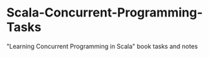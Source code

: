 # Scala-Concurrent-Programming-Tasks
"Learning Concurrent Programming in Scala" book tasks and notes
